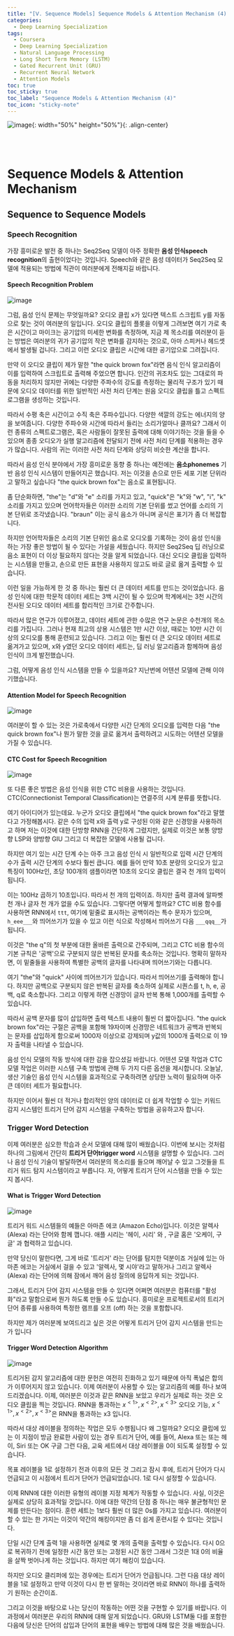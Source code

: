 ```yaml
---
title: "[Ⅴ. Sequence Models] Sequence Models & Attention Mechanism (4)"
categories:
  - Deep Learning Specialization
tags:
  - Coursera
  - Deep Learning Specialization
  - Natural Language Processing
  - Long Short Term Memory (LSTM)
  - Gated Recurrent Unit (GRU)
  - Recurrent Neural Network
  - Attention Models
toc: true
toc_sticky: true
toc_label: "Sequence Models & Attention Mechanism (4)"
toc_icon: "sticky-note"
---
```


![image](https://user-images.githubusercontent.com/55765292/187809649-f4918caf-ae96-4f46-a0cf-42ba990450d9.png){: width="50%" height="50%"}{: .align-center}

<br><br>

# Sequence Models & Attention Mechanism

## Sequence to Sequence Models

### Speech Recognition

가장 흥미로운 발전 중 하나는 Seq2Seq 모델이 아주 정확한 **음성 인식speech recognition**의 출현이었다는 것입니다. Speech와 같은 음성 데이터가 Seq2Seq 모델에 적용되는 방법에 직관이 여러분에게 전해지길 바랍니다.

#### Speech Recognition Problem

![image](https://user-images.githubusercontent.com/55765292/193447146-17376a20-f1f4-4f8a-9ecf-f9cc145f80af.png)

그럼, 음성 인식 문제는 무엇일까요? 오디오 클립 x가 있다면 텍스트 스크립트 y를 자동으로 찾는 것이 여러분의 일입니다. 오디오 클립의 플롯을 이렇게 그려보면 여기 가로 축은 시간이고 마이크는 공기압의 미세한 변화를 측정하며, 지금 제 목소리를 여러분이 듣는 방법은 여러분의 귀가 공기압의 작은 변화를 감지하는 것으로, 아마 스피커나 헤드셋에서 발생될 겁니다. 그리고 이런 오디오 클립은 시간에 대한 공기압으로 그려집니다.

만약 이 오디오 클립이 제가 말한 "the quick brown fox"라면 음식 인식 알고리즘이 이를 입력하여 스크립트로 출력해 주었으면 합니다. 인간의 귀조차도 있는 그대로의 파동을 처리하지 않지만 귀에는 다양한 주파수의 강도를 측정하는 물리적 구조가 있기 때문에 오디오 데이터를 위한 일반적인 사전 처리 단계는 원음 오디오 클립을 틀고 스펙트로그램을 생성하는 것입니다.

따라서 수평 축은 시간이고 수직 축은 주파수입니다. 다양한 색깔의 강도는 에너지의 양을 보여줍니다. 다양한 주파수와 시간에 따라서 들리는 소리가얼마나 클까요? 그래서 이런 종류의 스펙트로그램은, 혹은 사람들이 잘못된 출력에 대해 이야기하는 것을 들을 수 있으며 종종 오디오가 실행 알고리즘에 전달되기 전에 사전 처리 단계를 적용하는 경우가 많습니다. 사람의 귀는 이러한 사전 처리 단계와 상당히 비슷한 계산을 합니다.

따라서 음성 인식 분야에서 가장 흥미로운 동향 중 하나는 예전에는 **음소phonemes** 기반 음성 인식 시스템이 만들어지곤 했습니다. 저는 이것을 손으로 만든 세포 기본 단위라고 말하고 싶습니다 "the quick brown fox"는 음소로 표현됩니다.

좀 단순화하면, "the"는 "d"와 "e" 소리를 가지고 있고, "quick"은 "k"와 "w", "i", "k" 소리를 가지고 있으며 언어학자들은 이러한 소리의 기본 단위를 썼고 언어를 소리의 기본 단위로 조각냈습니다. "braun" 이는 공식 음소가 아니며 공식은 표기가 좀 더 복잡합니다.

하지만 언어학자들은 소리의 기본 단위인 음소로 오디오를 기록하는 것이 음성 인식을 하는 가장 좋은 방법이 될 수 있다는 가설을 세웠습니다. 하지만 Seq2Seq 딥 러닝으로 음소 표현이 더 이상 필요하지 않다는 것을 알게 되었습니다. 대신 오디오 클립을 입력하는 시스템을 만들고, 손으로 만든 표현을 사용하지 않고도 바로 글로 옮겨 출력할 수 있습니다.

이런 일을 가능하게 한 것 중 하나는 훨씬 더 큰 데이터 세트를 만드는 것이었습니다. 음성 인식에 대한 학문적 데이터 세트는 3백 시간이 될 수 있으며 학계에서는 3천 시간의 전사된 오디오 데이터 세트를 합리적인 크기로 간주합니다.

따라서 많은 연구가 이루어졌고, 데이터 세트에 관한 수많은 연구 논문은 수천개의 목소리를 가집니다. 그러나 현재 최고의 상용 시스템은 1만 시간 이상, 때로는 10만 시간 이상의 오디오를 통해 훈련되고 있습니다. 그리고 이는 훨씬 더 큰 오디오 데이터 세트로 옮겨가고 있으며, x와 y였던 오디오 데이터 세트는, 딥 러닝 알고리즘과 함께하며 음성 인식이 크게 발전했습니다.

그럼, 어떻게 음성 인식 시스템을 만들 수 있을까요? 지난번에 어텐션 모델에 관해 이야기했습니다.

#### Attention Model for Speech Recognition

![image](https://user-images.githubusercontent.com/55765292/193447159-c9c22037-9e9b-4f7b-8289-89f1b0d014dc.png)

여러분이 할 수 있는 것은 가로축에서 다양한 시간 단계의 오디오를 입력한 다음 "the quick brown fox"나 뭔가 말한 것을 글로 옮겨서 출력하려고 시도하는 어텐션 모델을 가질 수 있습니다.

#### CTC Cost for Speech Recognition

![image](https://user-images.githubusercontent.com/55765292/193447172-d3aa9f6b-4012-4fd2-9310-384d30a434b1.png)

또 다른 좋은 방법은 음성 인식을 위한 CTC 비용을 사용하는 것입니다. CTC(Connectionist Temporal Classification)는 연결주의 시계 분류를 뜻합니다.

여기 아이디어가 있는데요. 누군가 오디오 클립에서 "the quick brown fox"라고 말했다고 가정해봅시다. 같은 수의 입력 x와 출력 y로 구성된 이와 같은 신경망을 사용하려고 하며 저는 이것에 대한 단방향 RNN을 간단하게 그렸지만, 실제로 이것은 보통 양방향 LSP와 양방향 GIU 그리고 더 복잡한 모델에 사용될 겁니다.

하지만 여기 있는 시간 단계 수는 아주 크고 음성 인식 시 일반적으로 입력 시간 단계의 수가 출력 시간 단계의 수보다 훨씬 큽니다. 예를 들어 만약 10초 분량의 오디오가 있고 특징이 100Hz인, 초당 100개의 샘플이라면 10초의 오디오 클립은 결국 천 개의 입력이 됩니다.

이는 100Hz 곱하기 10초입니다. 따라서 천 개의 입력이죠. 하지만 출력 결과에 알파벳 천 개나 글자 천 개가 없을 수도 있습니다. 그렇다면 어떻게 할까요? CTC 비용 함수를 사용하면 RNN에서 `ttt`, 여기에 밑줄로 표시하는 공백이라는 특수 문자가 있으며, `h_eee___`와 띄어쓰기가 있을 수 있고 이런 식으로 작성해서 띄어쓰기 다음 `___qqq__`가 됩니다.

이것은 "the q"의 첫 부분에 대한 올바른 출력으로 간주되며, 그리고 CTC 비용 함수의 기본 규칙은 '공백'으로 구분되지 않은 반복된 문자를 축소하는 것입니다. 명확히 말하자면, 이 밑줄들을 사용하여 특별한 공백의 글자를 나타내며 띄어쓰기와는 다릅니다.

여기 "the"와 "quick" 사이에 띄어쓰기가 있습니다. 따라서 띄어쓰기를 출력해야 합니다. 하지만 공백으로 구분되지 않은 반복된 글자를 축소하여 실제로 시퀀스를 t, h, e, 공백, q로 축소합니다. 그리고 이렇게 하면 신경망이 글자 반복 통해 1,000개를 출력할 수 있습니다.

따라서 공백 문자를 많이 삽입하면 출력 텍스트 내용이 훨씬 더 짧아집니다. "the quick brown fox"라는 구절은 공백을 포함해 19자이며 신경망은 네트워크가 공백과 반복되는 문자를 삽입하게 함으로써 1000자 이상으로 강제되며 y값의 1000개 출력으로 이 19자 출력을 나타낼 수 있습니다.

음성 인식 모델의 작동 방식에 대한 감을 잡으셨길 바랍니다. 어텐션 모델 작업과 CTC 모델 작업은 이러한 시스템 구축 방법에 관해 두 가지 다른 옵션을 제시합니다. 오늘날, 생산 기술인 음성 인식 시스템을 효과적으로 구축하려면 상당한 노력이 필요하며 아주 큰 데이터 세트가 필요합니다.

하지만 이어서 훨씬 더 적거나 합리적인 양의 데이터로 더 쉽게 작업할 수 있는 키워드 감지 시스템인 트리거 단어 감지 시스템을 구축하는 방법을 공유하고자 합니다.


### Trigger Word Detection

이제 여러분은 심오한 학습과 순서 모델에 대해 많이 배웠습니다. 이번에 보시는 것처럼 하나의 그림에서 간단히 **트리거 단어trigger word** 시스템을 설명할 수 있습니다. 그러나 음성 인식 기술이 발달하면서 여러분의 목소리를 들으며 깨어날 수 있고 그것들을 트리거 워드
탐지 시스템이라고 부릅니다. 자, 어떻게 트리거 단어 시스템을 만들 수 있는지 봅시다.

#### What is Trigger Word Detection

![image](https://user-images.githubusercontent.com/55765292/193447467-a5c237ab-fa55-417f-930a-c95403ccf973.png)

트리거 워드 시스템들의 예들은 아마존 에코 (Amazon Echo)입니다. 이것은 알렉사 (Alexa) 라는 단어와 함께 깹니다. 애플 시리는 '헤이, 시리' 와 , 구글 홈은 '오케이, 구글' 과 협력하고 있습니다.

만약 당신이 말한다면, 그게 바로 '트리거' 라는 단어를 탐지한 덕분이죠 거실에 있는 아마존 에코는 거실에서 걸을 수 있고 '알렉사, 몇 시야'라고 말하거나 그리고 알렉사 (Alexa) 라는 단어에 의해 잠에서 깨어 음성 질의에 응답하게 되는 것입니다.

그래서, 트리거 단어 감지 시스템을 만들 수 있다면 어쩌면 여러분은 컴퓨터를 "활성화"라고 말함으로써 뭔가 하도록 만들 수도 있습니다. 흥미로운 프로젝트로서의 트리거 단어 종류를 사용하여 특정한 램프를 오프 (off) 하는 것을 포함합니다.

하지만 제가 여러분께 보여드리고 싶은 것은 어떻게 트리거 단어 감지 시스템을 만드는가 입니다

#### Trigger Word Detection Algorithm

![image](https://user-images.githubusercontent.com/55765292/193447490-1312224d-2567-4e02-a448-58e8d21f95a0.png)

트리거된 감지 알고리즘에 대한 문헌은 여전히 진화하고 있기 때문에 아직 폭넓은 합의가 이루어지지 않고 있습니다. 이제 여러분이 사용할 수 있는 알고리즘의 예를 하나 보여드리겠습니다. 이제, 여러분은 이것과 같은 RNN을 보았고 우리가 실제로 하는 것은 오디오 클립을 찍는 것입니다. RNN을 통과하는 $x^{<1>}, x^{<2>}, x^{<3>}$ 오디오 기능, $x^{<1>}, x^{<2>}, x^{<3>}$은 RNN을 통과하는 x3 입니다.

따라서 대상 레이블을 정의하는 작업은 모두 수행됩니다 왜 그럴까요? 오디오 클립에 있는 이 지점이 방금 완료한 사람이 있는 경우 트리거 단어, 예를 들어, Alexa 또는 또는 헤이, Siri 또는 OK 구글 그런 다음, 교육 세트에서 대상 레이블을 0이 되도록 설정할 수 있습니다.

목표 레이블을 1로 설정하기 전과 이후의 모든 것 그리고 잠시 후에, 트리거 단어가 다시 언급되고 이 시점에서 트리거 단어가 언급되었습니다. 1로 다시 설정할 수 있습니다.

이제 RNN에 대한 이러한 유형의 레이블 지정 체계가 작동할 수 있습니다. 사실, 이것은 실제로 상당히 효과적일 것입니다. 이에 대한 약간의 단점 중 하나는 매우 불균형적인 문제를 만든다는 점이다. 훈련 세트는 1보다 훨씬 더 많은 0s를 가지고 있습니다. 여러분이 할 수 있는 한 가지는 이것이 약간의 해킹이지만 좀 더 쉽게 훈련시킬 수 있다는 것입니다.

단일 시간 단계 출력 1을 사용하면 실제로 몇 개의 출력을 출력할 수 있습니다. 다시 0으로 복귀하기 전에 일정한 시간 동안 또는 고정된 시간 동안 그래서 그것은 1대 0의 비율을 살짝 벗어나게 하는 것입니다. 하지만 여기 해킹이 있습니다.

하지만 오디오 클리퍼에 있는 경우에는 트리거 단어가 언급됩니다. 그런 다음 대상 레이블을 1로 설정하고 만약 이것이 다시 한 번 말하는 것이라면 바로 RNN이 하나를 출력하기 원하는 순간이죠.

그리고 이것을 바탕으로 나는 당신이 작동하는 어떤 것을 구현할 수 있기를 바랍니다. 이 과정에서 여러분은 우리의 RNN에 대해 알게 되었습니다. GRU와 LSTM둘 다를 포함한 다음에 당신은 단어의 삽입과 단어의 표현을 배우는 방법에 대해 많은 것을 배웠습니다.
